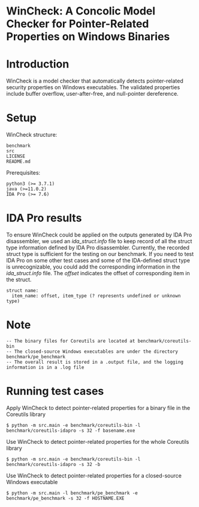 # WinCheck: A Concolic Model Checker for Pointer-Related Properties on Windows Binaries

# Introduction
WinCheck is a model checker that automatically detects pointer-related security properties on Windows executables. The validated properties include buffer overflow, user-after-free, and null-pointer dereference.

# Setup
WinCheck structure:

    benchmark
    src
    LICENSE
    README.md

Prerequisites:

    python3 (>= 3.7.1)
    java (>=11.0.2)
    IDA Pro (>= 7.6)
    
# IDA Pro results

To ensure WinCheck could be applied on the outputs generated by IDA Pro disassembler, we used an *ida_struct.info* file to keep record of all the struct type information defined by IDA Pro disassembler. Currently, the recorded struct type is sufficient for the testing on our benchmark. If you need to test IDA Pro on some other test cases and some of the IDA-defined struct type is unrecognizable, you could add the corresponding information in the *ida_struct.info* file. The *offset* indicates the offset of corresponding item in the struct.

    struct name: 
      item_name: offset, item_type (? represents undefined or unknown type)

# Note

    -- The binary files for Coreutils are located at benchmark/coreutils-bin
    -- The closed-source Windows executables are under the directory benchmark/pe_benchmark
    -- The overall result is stored in a .output file, and the logging information is in a .log file

# Running test cases

Apply WinCheck to detect pointer-related properties for a binary file in the Coreutils library

    $ python -m src.main -e benchmark/coreutils-bin -l benchmark/coreutils-idapro -s 32 -f basename.exe

Use WinCheck to detect pointer-related properties for the whole Coreutils library

    $ python -m src.main -e benchmark/coreutils-bin -l benchmark/coreutils-idapro -s 32 -b

Use WinCheck to detect pointer-related properties for a closed-source Windows executable

    $ python -m src.main -l benchmark/pe_benchmark -e benchmark/pe_benchmark -s 32 -f HOSTNAME.EXE



